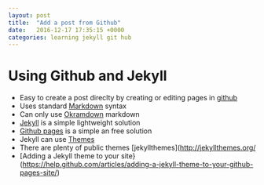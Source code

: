 ```yaml
---
layout: post
title:  "Add a post from Github"
date:   2016-12-17 17:35:15 +0000
categories: learning jekyll git hub
---
```


# Using Github and Jekyll

* Easy to create a post direclty by creating or editing pages in [github](https://github.com)
* Uses standard [Markdown](https://daringfireball.net/projects/markdown/) syntax
* Can only use [Okramdown](https://kramdown.gettalong.org/quickref.html) markdown
* [Jekyll](https://jekyllrb.com/) is a simple lightweight solution
* [Github pages](https://pages.github.com/) is a simple an free solution
* Jekyll can use [Themes](https://jekyllrb.com/docs/themes/)
* There are plenty of public themes [jekyllthemes](http://jekyllthemes.org/
* [Adding a Jekyll theme to your site}(https://help.github.com/articles/adding-a-jekyll-theme-to-your-github-pages-site/)
